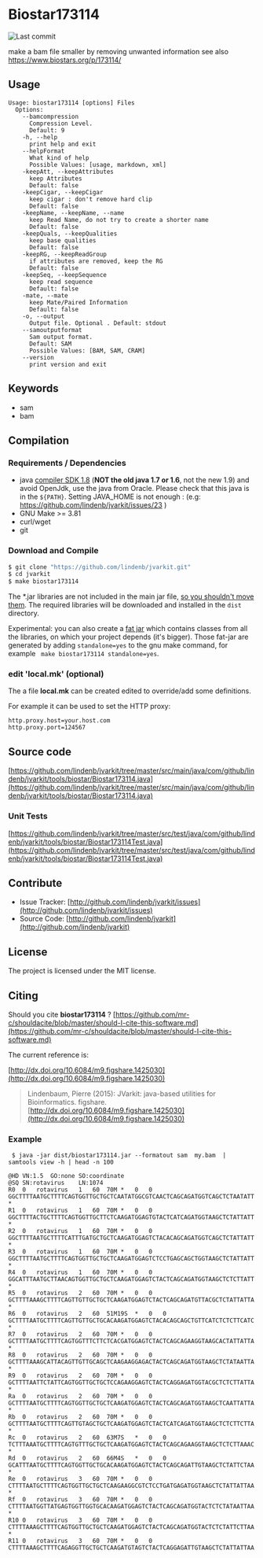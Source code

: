 # Biostar173114

![Last commit](https://img.shields.io/github/last-commit/lindenb/jvarkit.png)

make a bam file smaller by removing unwanted information see also https://www.biostars.org/p/173114/


## Usage

```
Usage: biostar173114 [options] Files
  Options:
    --bamcompression
      Compression Level.
      Default: 9
    -h, --help
      print help and exit
    --helpFormat
      What kind of help
      Possible Values: [usage, markdown, xml]
    -keepAtt, --keepAttributes
      keep Attributes
      Default: false
    -keepCigar, --keepCigar
      keep cigar : don't remove hard clip
      Default: false
    -keepName, --keepName, --name
      keep Read Name, do not try to create a shorter name
      Default: false
    -keepQuals, --keepQualities
      keep base qualities
      Default: false
    -keepRG, --keepReadGroup
      if attributes are removed, keep the RG
      Default: false
    -keepSeq, --keepSequence
      keep read sequence
      Default: false
    -mate, --mate
      keep Mate/Paired Information
      Default: false
    -o, --output
      Output file. Optional . Default: stdout
    --samoutputformat
      Sam output format.
      Default: SAM
      Possible Values: [BAM, SAM, CRAM]
    --version
      print version and exit

```


## Keywords

 * sam
 * bam


## Compilation

### Requirements / Dependencies

* java [compiler SDK 1.8](http://www.oracle.com/technetwork/java/index.html) (**NOT the old java 1.7 or 1.6**, not the new 1.9) and avoid OpenJdk, use the java from Oracle. Please check that this java is in the `${PATH}`. Setting JAVA_HOME is not enough : (e.g: https://github.com/lindenb/jvarkit/issues/23 )
* GNU Make >= 3.81
* curl/wget
* git


### Download and Compile

```bash
$ git clone "https://github.com/lindenb/jvarkit.git"
$ cd jvarkit
$ make biostar173114
```

The *.jar libraries are not included in the main jar file, [so you shouldn't move them](https://github.com/lindenb/jvarkit/issues/15#issuecomment-140099011 ).
The required libraries will be downloaded and installed in the `dist` directory.

Experimental: you can also create a [fat jar](https://stackoverflow.com/questions/19150811/) which contains classes from all the libraries, on which your project depends (it's bigger). Those fat-jar are generated by adding `standalone=yes` to the gnu make command, for example ` make biostar173114 standalone=yes`.

### edit 'local.mk' (optional)

The a file **local.mk** can be created edited to override/add some definitions.

For example it can be used to set the HTTP proxy:

```
http.proxy.host=your.host.com
http.proxy.port=124567
```
## Source code 

[https://github.com/lindenb/jvarkit/tree/master/src/main/java/com/github/lindenb/jvarkit/tools/biostar/Biostar173114.java](https://github.com/lindenb/jvarkit/tree/master/src/main/java/com/github/lindenb/jvarkit/tools/biostar/Biostar173114.java)

### Unit Tests

[https://github.com/lindenb/jvarkit/tree/master/src/test/java/com/github/lindenb/jvarkit/tools/biostar/Biostar173114Test.java](https://github.com/lindenb/jvarkit/tree/master/src/test/java/com/github/lindenb/jvarkit/tools/biostar/Biostar173114Test.java)


## Contribute

- Issue Tracker: [http://github.com/lindenb/jvarkit/issues](http://github.com/lindenb/jvarkit/issues)
- Source Code: [http://github.com/lindenb/jvarkit](http://github.com/lindenb/jvarkit)

## License

The project is licensed under the MIT license.

## Citing

Should you cite **biostar173114** ? [https://github.com/mr-c/shouldacite/blob/master/should-I-cite-this-software.md](https://github.com/mr-c/shouldacite/blob/master/should-I-cite-this-software.md)

The current reference is:

[http://dx.doi.org/10.6084/m9.figshare.1425030](http://dx.doi.org/10.6084/m9.figshare.1425030)

> Lindenbaum, Pierre (2015): JVarkit: java-based utilities for Bioinformatics. figshare.
> [http://dx.doi.org/10.6084/m9.figshare.1425030](http://dx.doi.org/10.6084/m9.figshare.1425030)





### Example



```
 $ java -jar dist/biostar173114.jar --formatout sam  my.bam  | samtools view -h | head -n 100

@HD	VN:1.5	GO:none	SO:coordinate
@SQ	SN:rotavirus	LN:1074
R0	0	rotavirus	1	60	70M	*	0	0	GGCTTTTAATGCTTTTCAGTGGTTGCTGCTCAATATGGCGTCAACTCAGCAGATGGTCAGCTCTAATATT	*
R1	0	rotavirus	1	60	70M	*	0	0	GGCTTTTACTGCTTTTCAGTGGTTGCTTCTCAAGATGGAGTGTACTCATCAGATGGTAAGCTCTATTATT	*
R2	0	rotavirus	1	60	70M	*	0	0	GGCTTTTAATGCTTTTCATTTGATGCTGCTCAAGATGGAGTCTACACAGCAGATGGTCAGCTCTATTATT	*
R3	0	rotavirus	1	60	70M	*	0	0	GGCTTTTAATGCTTTTCAGTGGTTGCTGCTCAAGATGGAGTCTCCTGAGCAGCTGGTAAGCTCTATTATT	*
R4	0	rotavirus	1	60	70M	*	0	0	GGCATTTAATGCTTAACAGTGGTTGCTGCTCAAGATGGAGTCTACTCAGCAGATGGTAAGCTCTCTTATT	*
R5	0	rotavirus	2	60	70M	*	0	0	GCTTTTAAAGCTTTTCAGTTGTTGCTGCTCAAGATGGAGTCTACTCAGCAGATGTTACGCTCTATTATTA	*
R6	0	rotavirus	2	60	51M19S	*	0	0	GCTTTTAATGCTTTTCAGTTGTTGCTGCACAAGATGGAGTCTACACAGCAGCTGTTCATCTCTCTTCATC	*
R7	0	rotavirus	2	60	70M	*	0	0	GCTTTTAATGCTTTTCAGTGGTTTCTTCTCACGATGGAGTCTACTCAGCAGAAGGTAAGCACTATTATTA	*
R8	0	rotavirus	2	60	70M	*	0	0	GCTTTTAAAGCATTACAGTTGTTGCAGCTCAAGAAGGAGACTACTCAGCAGATGGTAAGCTCTATAATTA	*
R9	0	rotavirus	2	60	70M	*	0	0	GCTTTTAATTCTATTCAGTGGTTGCTGCTCCAGAAGGAGTCTACTCAGGAGATGGTACGCTCTCTTATTA	*
Ra	0	rotavirus	2	60	70M	*	0	0	GCTTTTAATGCTTTTCAGTGGTTGCTGCTCAAGATGGAGTCTACTCAGCAGATGGTAAGCTCAATTATTA	*
Rb	0	rotavirus	2	60	70M	*	0	0	GCTTTTAATGCTTTTCAGTTGTAGCTGCTCAAGATGGAGTCTACTCATCAGATGGTAAGCTCTCTTCTTA	*
Rc	0	rotavirus	2	60	63M7S	*	0	0	TCTTTAAATGCTTTTCAGTGTTTGCTGCTCAAGATGGAGTCTACTCAGCAGAAGGTAAGCTCTCTTAAAC	*
Rd	0	rotavirus	2	60	66M4S	*	0	0	GCATTTAATGCTTTTCAGTGGTTGCTGCACAAGATGGAGTCTACTCAGCAGATTGTAAGCTCTATTCTAA	*
Re	0	rotavirus	3	60	70M	*	0	0	CTTTTAATGCTTTTCAGTGGTTGCTGCTCAAGAAGGCGTCTCCTGATGAGATGGTAAGCTCTATTATTAA	*
Rf	0	rotavirus	3	60	70M	*	0	0	CTTTTAATGGTTATGAGTGGTTGGTGCACAAGATGGAGTCTACTCAGCAGATGGTACTCTCTATAATTAA	*
R10	0	rotavirus	3	60	70M	*	0	0	CTTTTAAAGCTTTTCAGTGGTTGCTGCTCAAGATGGAGTCTACTCAGCAGATGGTACTCTCTATTCTTAA	*
R11	0	rotavirus	3	60	70M	*	0	0	CTTTTAAAGCTTTTCAGAGGTTGCTGCTCAAGATGTAGTCTACTCAGGAGATTGTAAGCTCTATTATTAA	

```





